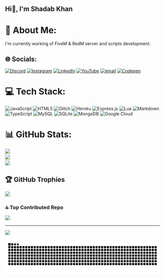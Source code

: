 ## Hi👋, I'm Shadab Khan
# 💫 About Me:
I'm currently working of FiveM & RedM server and scripts development.

## 🌐 Socials:
[![Discord](https://img.shields.io/badge/Discord-%237289DA.svg?logo=discord&logoColor=white)](https://discord.gg/https://discord.gg/nkMTBARzz4) [![Instagram](https://img.shields.io/badge/Instagram-%23E4405F.svg?logo=Instagram&logoColor=white)](https://instagram.com/shadaabkhaann) [![LinkedIn](https://img.shields.io/badge/LinkedIn-%230077B5.svg?logo=linkedin&logoColor=white)](https://linkedin.com/in/mohd-shadab-khan-349793351) [![YouTube](https://img.shields.io/badge/YouTube-%23FF0000.svg?logo=YouTube&logoColor=white)](https://youtube.com/@DreamScripting) [![email](https://img.shields.io/badge/Email-D14836?logo=gmail&logoColor=white)](mailto:dreamscripting@gmail.com) [![Codepen](https://img.shields.io/badge/Website-000000?logo=codepen&logoColor=white)](https://dreamscripting.vercel.app/) 

# 💻 Tech Stack:
![JavaScript](https://img.shields.io/badge/javascript-%23323330.svg?style=for-the-badge&logo=javascript&logoColor=%23F7DF1E) ![HTML5](https://img.shields.io/badge/html5-%23E34F26.svg?style=for-the-badge&logo=html5&logoColor=white) ![Glitch](https://img.shields.io/badge/glitch-%233333FF.svg?style=for-the-badge&logo=glitch&logoColor=white) ![Heroku](https://img.shields.io/badge/heroku-%23430098.svg?style=for-the-badge&logo=heroku&logoColor=white) ![Express.js](https://img.shields.io/badge/express.js-%23404d59.svg?style=for-the-badge&logo=express&logoColor=%2361DAFB) ![Lua](https://img.shields.io/badge/lua-%232C2D72.svg?style=for-the-badge&logo=lua&logoColor=white) ![Markdown](https://img.shields.io/badge/markdown-%23000000.svg?style=for-the-badge&logo=markdown&logoColor=white) ![TypeScript](https://img.shields.io/badge/typescript-%23007ACC.svg?style=for-the-badge&logo=typescript&logoColor=white) ![MySQL](https://img.shields.io/badge/mysql-4479A1.svg?style=for-the-badge&logo=mysql&logoColor=white) ![SQLite](https://img.shields.io/badge/sqlite-%2307405e.svg?style=for-the-badge&logo=sqlite&logoColor=white) ![MongoDB](https://img.shields.io/badge/MongoDB-%234ea94b.svg?style=for-the-badge&logo=mongodb&logoColor=white) ![Google Cloud](https://img.shields.io/badge/GoogleCloud-%234285F4.svg?style=for-the-badge&logo=google-cloud&logoColor=white)
# 📊 GitHub Stats:
![](https://github-readme-stats.vercel.app/api?username=koolaash&theme=dark&hide_border=false&include_all_commits=false&count_private=false)<br/>
![](https://nirzak-streak-stats.vercel.app/?user=koolaash&theme=dark&hide_border=false)<br/>
![](https://github-readme-stats.vercel.app/api/top-langs/?username=koolaash&theme=dark&hide_border=false&include_all_commits=false&count_private=false&layout=compact)

## 🏆 GitHub Trophies
![](https://github-profile-trophy.vercel.app/?username=koolaash&theme=bear&no-frame=false&no-bg=true&margin-w=4)

### 🔝 Top Contributed Repo
![](https://github-contributor-stats.vercel.app/api?username=koolaash&limit=5&theme=dark&combine_all_yearly_contributions=true)

---
[![](https://visitcount.itsvg.in/api?id=koolaash&icon=5&color=1)](https://visitcount.itsvg.in)

<picture>
  <source media="(prefers-color-scheme: dark)" srcset="https://raw.githubusercontent.com/koolaash/koolaash/output/github-snake-dark.svg" />
  <source media="(prefers-color-scheme: light)" srcset="https://raw.githubusercontent.com/koolaash/koolaash/output/github-snake.svg" />
  <img alt="github-snake" src="https://raw.githubusercontent.com/koolaash/koolaash/output/github-snake.svg" />
</picture>
